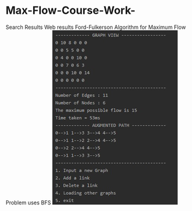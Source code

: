 # Max-Flow-Course-Work-
Search Results Web results  Ford-Fulkerson Algorithm for Maximum Flow Problem uses BFS
![](https://raw.githubusercontent.com/PasinduAnthony/images/master/readmeImgs/Max-Flow.jpg)

